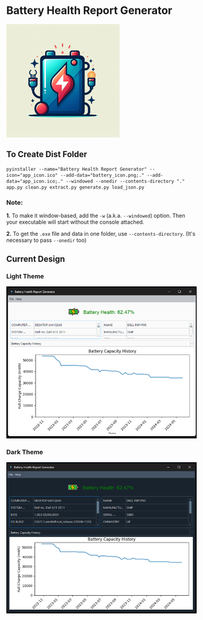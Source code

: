 <h1>Battery Health Report Generator</h1>
<img src="app_icon.jpeg" alt="App Icon" height="300">

<h2>To Create Dist Folder</h2>
<pre><code>pyinstaller --name="Battery Health Report Generator" --icon="app_icon.ico" --add-data="battery_icon.png;." --add-data="app_icon.ico;." --windowed --onedir --contents-directory "." app.py clean.py extract.py generate.py load_json.py</code></pre>

<div class="note">
    <h3>Note:</h3>
    <p><strong>1.</strong> To make it window-based, add the <code>-w</code> (a.k.a. <code>--windowed</code>) option. Then your executable will start without the console attached.</p>
    <p><strong>2.</strong> To get the <code>.exe</code> file and data in one folder, use <code>--contents-directory</code>. (It's necessary to pass <code>--onedir</code> too)</p>
</div>

<h2>Current Design</h2>
<div class="theme-images">
    <h3>Light Theme</h3>
    <img src="design-light.png" alt="Design Light">
    
<h3>Dark Theme</h3>
    <img src="design-dark.png" alt="Design Dark">
</div>
